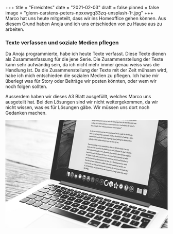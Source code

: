 +++
title = "Erreichtes"
date = "2021-02-03"
draft = false
pinned = false
image = "glenn-carstens-peters-npxxwgq33zq-unsplash-1-.jpg"
+++
Marco hat uns heute mitgeteilt, dass wir ins Homeoffice gehen können. Aus diesem Grund haben Anoja und ich uns entschieden von zu Hause aus zu arbeiten.

### Texte verfassen und soziale Medien pflegen

Da Anoja programmierte, habe ich heute Texte verfasst. Diese Texte dienen als Zusammenfassung für die jene Serie. Die Zusammenstellung der Texte kann sehr aufwändig sein, da ich nicht mehr immer genau weiss was die Handlung ist. Da die Zusammenstellung der Texte mit der Zeit mühsam wird, habe ich mich entschieden die sozialen Medien zu pflegen. Ich habe mir überlegt was für Story oder Beiträge wir posten könnten, oder wem wir noch folgen sollten. 

Ausserdem haben wir dieses A3 Blatt ausgefüllt, welches Marco uns ausgeteilt hat. Bei den Lösungen sind wir nicht weitergekommen, da wir nicht wissen, was es für Lösungen gäbe. Wir müssen uns dort noch Gedanken machen.

![](dan-counsell-ziwachjdirm-unsplash-1-.jpg)